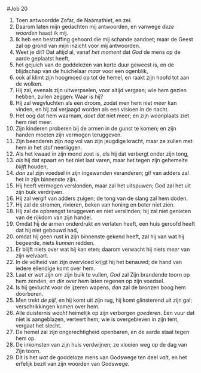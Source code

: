 #Job 20
1. Toen antwoordde Zofar, de Naämathiet, en zei: 
2. Daarom laten mijn gedachten mij antwoorden, en vanwege *deze woorden* haast ik mij. 
3. Ik heb een bestraffing gehoord die mij schande aandoet; maar de Geest zal op grond van mijn inzicht voor mij antwoorden. 
4. Weet je dit? Dat altijd al, vanaf *het moment* dat *God* de mens op de aarde geplaatst heeft, 
5. het gejuich van de goddelozen van korte duur geweest is, en de blijdschap van de huichelaar *maar* voor een ogenblik, 
6. ook al klimt zijn hoogmoed op tot de hemel, en raakt zijn hoofd tot aan de wolken. 
7. Hij zal, evenals zijn uitwerpselen, voor altijd vergaan; wie hem gezien hebben, zullen zeggen: Waar is hij? 
8. Hij zal wegvluchten als een droom, zodat men hem niet *meer* kan vinden, en hij zal verjaagd worden als een visioen in de nacht. 
9. Het oog dat hem waarnam, *doet dat* niet meer; en zijn *woon*plaats ziet hem niet meer. 
10. Zijn kinderen proberen bij de armen in de gunst te komen; en zijn handen moeten zijn vermogen teruggeven. 
11. Zijn beenderen zijn *nog* vol van zijn jeugdige kracht, maar ze zullen met hem in het stof neerliggen. 
12. Als het kwaad in zijn mond zoet is, *als* hij dat verbergt onder zijn tong, 
13. *als* hij dat spaart en het niet laat varen, maar het tegen zijn gehemelte *blijft* houden, 
14. *dan* zal zijn voedsel in zijn ingewanden veranderen; gif van adders zal het in zijn binnenste zijn. 
15. Hij heeft vermogen verslonden, maar zal het uitspuwen; God zal het uit zijn buik verdrijven. 
16. Hij zal vergif van adders zuigen; de tong van de slang zal hem doden. 
17. Hij zal de stromen, rivieren, beken van honing en boter niet zien. 
18. Hij zal de opbrengst teruggeven en niet verslinden; hij zal niet genieten van de rijkdom van zijn handel. 
19. Omdat hij de armen onderdrukt *en* verlaten heeft, een huis geroofd heeft dat hij niet gebouwd had, 
20. omdat hij geen rust in zijn binnenste gekend heeft, zal hij van wat hij begeerde, niets *kunnen* redden. 
21. Er blijft niets over wat hij kan eten; daarom verwacht hij niets *meer* van zijn welvaart. 
22. In de volheid van zijn overvloed krijgt hij het benauwd; de hand van iedere ellendige komt over hem. 
23. Laat er *wat* zijn om zijn buik te vullen, *God* zal Zijn brandende toorn op hem zenden, en *die* over hem laten regenen op zijn voedsel. 
24. Is hij gevlucht voor de ijzeren wapens, *dan* zal de bronzen boog hem doorboren. 
25. Men trekt *de pijl*, en hij komt uit zijn rug, hij komt glinsterend uit zijn gal; verschrikkingen komen over hem. 
26. Alle duisternis *wacht* heimelijk op zijn verborgen *goederen*. Een vuur dat niet is aangeblazen, verteert hem; wie is overgebleven in zijn tent, vergaat het slecht. 
27. De hemel zal zijn ongerechtigheid openbaren, en de aarde staat tegen hem op. 
28. De inkomsten van zijn huis verdwijnen; ze vloeien weg op de dag van Zijn toorn. 
29. Dit is het *wat* de goddeloze mens van Godswege ten deel *valt*, en het erfelijk bezit van zijn woorden van Godswege.
